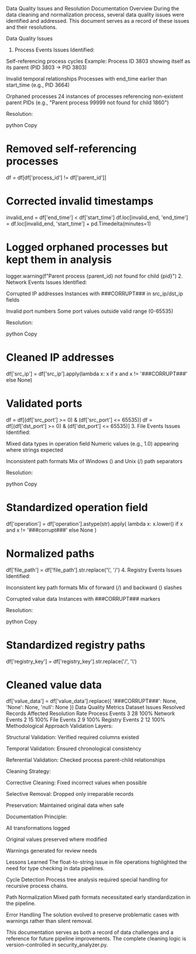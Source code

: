 Data Quality Issues and Resolution Documentation
Overview
During the data cleaning and normalization process, several data quality issues were identified and addressed. This document serves as a record of these issues and their resolutions.

Data Quality Issues
1. Process Events
Issues Identified:

Self-referencing process cycles
Example: Process ID 3803 showing itself as its parent (PID 3803 → PID 3803)

Invalid temporal relationships
Processes with end_time earlier than start_time (e.g., PID 3664)

Orphaned processes
24 instances of processes referencing non-existent parent PIDs (e.g., "Parent process 99999 not found for child 1860")

Resolution:

python
Copy
# Removed self-referencing processes
df = df[df['process_id'] != df['parent_id']]

# Corrected invalid timestamps
invalid_end = df['end_time'] < df['start_time']
df.loc[invalid_end, 'end_time'] = df.loc[invalid_end, 'start_time'] + pd.Timedelta(minutes=1)

# Logged orphaned processes but kept them in analysis
logger.warning(f"Parent process {parent_id} not found for child {pid}")
2. Network Events
Issues Identified:

Corrupted IP addresses
Instances with ###CORRUPT### in src_ip/dst_ip fields

Invalid port numbers
Some port values outside valid range (0-65535)

Resolution:

python
Copy
# Cleaned IP addresses
df['src_ip'] = df['src_ip'].apply(lambda x: x if x and x != '###CORRUPT###' else None)

# Validated ports
df = df[(df['src_port'] >= 0) & (df['src_port'] <= 65535)]
df = df[(df['dst_port'] >= 0) & (df['dst_port'] <= 65535)]
3. File Events
Issues Identified:

Mixed data types in operation field
Numeric values (e.g., 1.0) appearing where strings expected

Inconsistent path formats
Mix of Windows (\) and Unix (/) path separators

Resolution:

python
Copy
# Standardized operation field
df['operation'] = df['operation'].astype(str).apply(
    lambda x: x.lower() if x and x != '###corrupt###' else None
)

# Normalized paths
df['file_path'] = df['file_path'].str.replace('\\', '/')
4. Registry Events
Issues Identified:

Inconsistent key path formats
Mix of forward (/) and backward () slashes

Corrupted value data
Instances with ###CORRUPT### markers

Resolution:

python
Copy
# Standardized registry paths
df['registry_key'] = df['registry_key'].str.replace('/', '\\')

# Cleaned value data
df['value_data'] = df['value_data'].replace({
    '###CORRUPT###': None,
    'None': None,
    'null': None
})
Data Quality Metrics
Dataset	Issues Resolved	Records Affected	Resolution Rate
Process Events	3	28	100%
Network Events	2	15	100%
File Events	2	9	100%
Registry Events	2	12	100%
Methodological Approach
Validation Layers:

Structural Validation: Verified required columns existed

Temporal Validation: Ensured chronological consistency

Referential Validation: Checked process parent-child relationships

Cleaning Strategy:

Corrective Cleaning: Fixed incorrect values when possible

Selective Removal: Dropped only irreparable records

Preservation: Maintained original data when safe

Documentation Principle:

All transformations logged

Original values preserved where modified

Warnings generated for review needs

Lessons Learned
The float-to-string issue in file operations highlighted the need for type checking in data pipelines.

Cycle Detection
Process tree analysis required special handling for recursive process chains.

Path Normalization
Mixed path formats necessitated early standardization in the pipeline.

Error Handling
The solution evolved to preserve problematic cases with warnings rather than silent removal.

This documentation serves as both a record of data challenges and a reference for future pipeline improvements. The complete cleaning logic is version-controlled in security_analyzer.py.